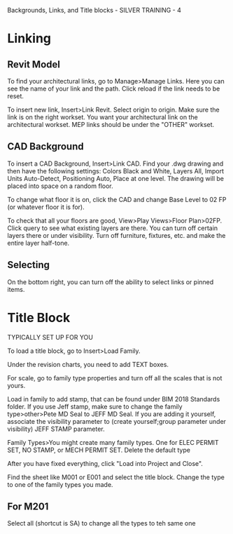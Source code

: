 Backgrounds, Links, and Title blocks - SILVER TRAINING - 4

# Linking

## Revit Model

To find your architectural links, go to Manage>Manage Links. Here you can see the name of your link and the path. Click reload if the link needs to be reset. 

To insert new link, Insert>Link Revit. Select origin to origin. Make sure the link is on the right workset. You want your architectural link on the architectural workset. MEP links should be under the "OTHER" workset. 

## CAD Background 

To insert a CAD Background, Insert>Link CAD. Find your .dwg drawing and then have the following settings: Colors Black and White, Layers All, Import Units Auto-Detect, Positioning Auto, Place at one level. The drawing will be placed into space on a random floor. 

To change what floor it is on, click the CAD and change Base Level to 02 FP (or whatever floor it is for).

To check that all your floors are good, View>Play Views>Floor Plan>02FP. Click query to see what existing layers are there. You can turn off certain layers there or under visibility. Turn off furniture, fixtures, etc. and make the entire layer half-tone. 

## Selecting

On the bottom right, you can turn off the ability to select links or pinned items.

# Title Block

TYPICALLY SET UP FOR YOU

To load a title block, go to Insert>Load Family.

Under the revision charts, you need to add TEXT boxes.

For scale, go to family type properties and turn off all the scales that is not yours.

Load in family to add stamp, that can be found under BIM 2018 Standards folder. If you use Jeff stamp, make sure to change the family type>other>Pete MD Seal to JEFF MD Seal. If you are adding it yourself, associate the visibility parameter to (create yourself;group parameter under visibility) JEFF STAMP parameter. 

Family Types>You might create many family types. One for ELEC PERMIT SET, NO STAMP, or MECH PERMIT SET. Delete the default type 

After you have fixed everything, click "Load into Project and Close". 

Find the sheet like M001 or E001 and select the title block. Change the type to one of the family types you made.

## For M201

Select all (shortcut is SA) to change all the types to teh same one 